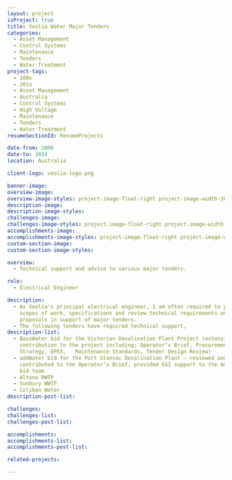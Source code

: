 ```yaml
---
layout: project
isProject: true
title: Veolia Water Major Tenders
categories:
  - Asset Management
  - Control Systems
  - Maintenance
  - Tenders
  - Water Treatment
project-tags:
  - 200x
  - 201x
  - Asset Management
  - Australia
  - Control Systems
  - High Voltage
  - Maintenance
  - Tenders
  - Water Treatment
resumeSectionId: ResumeProjects

date-from: 2008
date-to: 2014
location: Australia

client-logo: veolia-logo.png

banner-image:
overview-image:
overview-image-styles: project-image-float-right project-image-width-30
description-image:
description-image-styles:
challenges-image:
challenges-image-styles: project-image-float-right project-image-width-40
accomplishments-image:
accomplishments-image-styles: project-image-float-right project-image-width-40
custom-section-image:
custom-section-image-styles:

overview:
  - Technical support and advice to various major tenders.

role:
  - Electrical Engineer

description:
  - As Veolia's principal electrical engineer, I am often required to prepare
    scopes of work, specifications and review technical requirements and
    proposals in support of major tenders.
  - The following tenders have required technical support,
description-list:
  - BassWater bid for the Victorian Desalination Plant Project (extensive
    contribution to the project including; Operator’s Brief, Procurement
    Strategy, OPEX,   Maintenance Standards, Tender Design Review)
  - addWater bid for the Port Stanvac Desalination Plant – reviewed and
    contributed to the Operator’s Brief, provided E&I support to the Adelaide
    bid team
  - Altona RWTP
  - Sunbury WWTP
  - Coliban Water
description-post-list:

challenges:
challenges-list:    
challenges-post-list:    

accomplishments:
accomplishments-list:    
accomplishments-post-list:    

related-projects:

---
```

